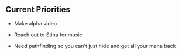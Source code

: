 ## Current Priorities
- Make alpha video
- Reach out to Stina for music

- Need pathfinding so you can't just hide and get all your mana back